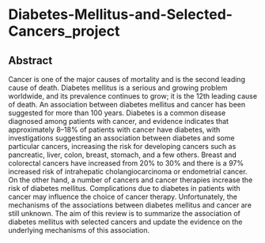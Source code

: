 # Diabetes-Mellitus-and-Selected-Cancers_project
## Abstract
Cancer is one of the major causes of mortality and is the second leading cause of death. Diabetes mellitus is a serious and growing problem worldwide, and its prevalence continues to grow; it is the 12th leading cause of death. An association between diabetes mellitus and cancer has been suggested for more than 100 years. Diabetes is a common disease diagnosed among patients with cancer, and evidence indicates that approximately 8–18% of patients with cancer have diabetes, with investigations suggesting an association between diabetes and some particular cancers, increasing the risk for developing cancers such as pancreatic, liver, colon, breast, stomach, and a few others. Breast and colorectal cancers have increased from 20% to 30% and there is a 97% increased risk of intrahepatic cholangiocarcinoma or endometrial cancer. On the other hand, a number of cancers and cancer therapies increase the risk of diabetes mellitus. Complications due to diabetes in patients with cancer may influence the choice of cancer therapy. Unfortunately, the mechanisms of the associations between diabetes mellitus and cancer are still unknown. The aim of this review is to summarize the association of diabetes mellitus with selected cancers and update the evidence on the underlying mechanisms of this association.
